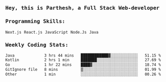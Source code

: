 <samp>
    <h3>Hey, this is Parthesh, a Full Stack Web-developer</h3>
    <h3>Programming Skills: </h3>
    <code>Next.js</code> <code>React.js</code> <code>JavaScript</code> <code>Node.Js</code> <code>Java</code>
    <h3>Weekly Coding Stats:</h3>
<!--START_SECTION:waka-->

```txt
Java             3 hrs 44 mins   ████████████▓░░░░░░░░░░░░   51.15 %
Kotlin           2 hrs 1 min     ███████░░░░░░░░░░░░░░░░░░   27.69 %
Go               1 hr 22 mins    ████▓░░░░░░░░░░░░░░░░░░░░   18.74 %
GitIgnore file   8 mins          ▒░░░░░░░░░░░░░░░░░░░░░░░░   01.99 %
Other            1 min           ░░░░░░░░░░░░░░░░░░░░░░░░░   00.26 %
```

<!--END_SECTION:waka-->
</samp>
